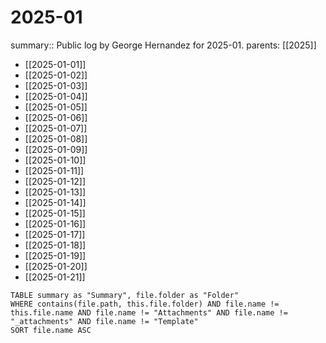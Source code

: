 #  2025-01

summary:: Public log by George Hernandez for 2025-01.
parents: [[2025]]

- [[2025-01-01]]
- [[2025-01-02]]
- [[2025-01-03]]
- [[2025-01-04]]
- [[2025-01-05]]
- [[2025-01-06]]
- [[2025-01-07]]
- [[2025-01-08]]
- [[2025-01-09]]
- [[2025-01-10]]
- [[2025-01-11]]
- [[2025-01-12]]
- [[2025-01-13]]
- [[2025-01-14]]
- [[2025-01-15]]
- [[2025-01-16]]
- [[2025-01-17]]
- [[2025-01-18]]
- [[2025-01-19]]
- [[2025-01-20]]
- [[2025-01-21]]

```dataview
TABLE summary as "Summary", file.folder as "Folder"
WHERE contains(file.path, this.file.folder) AND file.name != this.file.name AND file.name != "Attachments" AND file.name != "_attachments" AND file.name != "Template"
SORT file.name ASC
```
